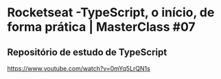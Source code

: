 # Rocketseat -TypeScript, o início, de forma prática | MasterClass #07
## Repositório de estudo de TypeScript

https://www.youtube.com/watch?v=0mYq5LrQN1s
